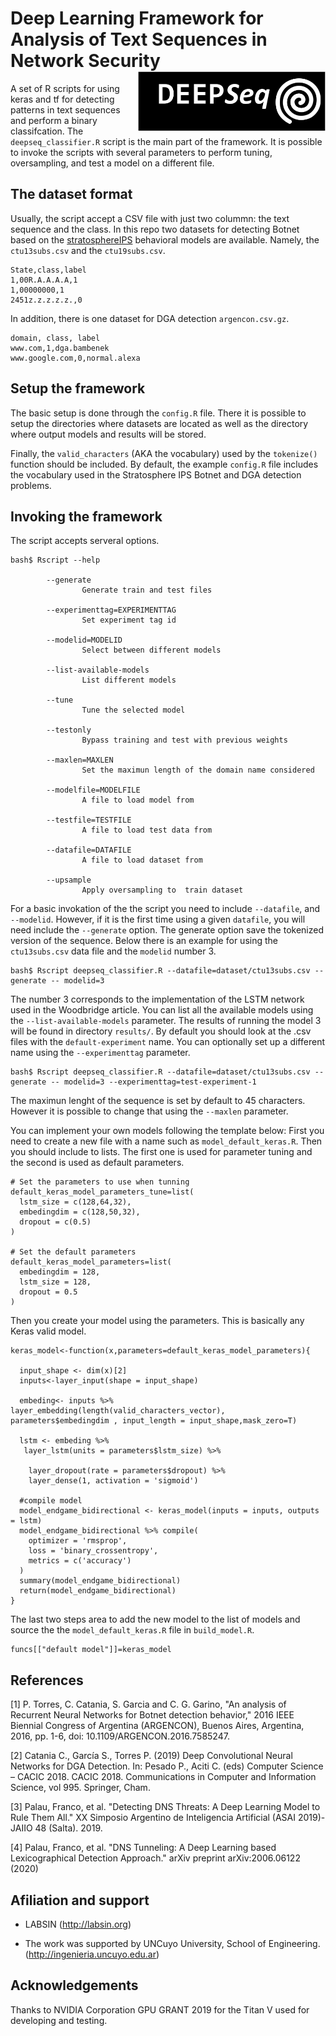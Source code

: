 Deep Learning Framework for Analysis of Text Sequences in Network Security <img src="deepseqlogo.png" align="right" alt="" width="300" />
======================================================

A set of R scripts for using keras and tf for detecting patterns in text sequences and perform a binary classifcation. The `deepseq_classifier.R` script is the main part of the framework. It is possible to invoke the scripts with several parameters to perform tuning, oversampling, and test a model on a different file.

The dataset format
------------------

Usually, the script accept a CSV file with just two colummn: the text sequence and the class. In this repo two datasets for detecting Botnet based on the [stratosphereIPS](http://stratosphereips.org) behavioral models are available. Namely, the `ctu13subs.csv` and the `ctu19subs.csv`.

    State,class,label
    1,00R.A.A.A.A,1
    1,00000000,1
    2451z.z.z.z.z.,0

In addition, there is one dataset for DGA detection  `argencon.csv.gz`. 

    domain, class, label
    www.com,1,dga.bambenek
    www.google.com,0,normal.alexa
    




Setup the framework
----------------------
The basic setup is done through the `config.R` file. There it is possible to setup the directories where datasets are located as well as the directory where output models and results will be stored.

Finally, the `valid_characters` (AKA the vocabulary) used by the `tokenize()`  function should be included. By default, the example `config.R` file includes the vocabulary used in the Stratosphere IPS Botnet and DGA detection problems.
    
Invoking the framework
----------------------

The script accepts serveral options.

    bash$ Rscript --help
            
            --generate
                    Generate train and test files

            --experimenttag=EXPERIMENTTAG
                    Set experiment tag id

            --modelid=MODELID
                    Select between different models

            --list-available-models
                    List different models

            --tune
                    Tune the selected model

            --testonly
                    Bypass training and test with previous weights

            --maxlen=MAXLEN
                    Set the maximun length of the domain name considered

            --modelfile=MODELFILE
                    A file to load model from

            --testfile=TESTFILE
                    A file to load test data from

            --datafile=DATAFILE
                    A file to load dataset from

            --upsample
                    Apply oversampling to  train dataset

For a basic invokation of the the script you need to include `--datafile`, and `--modelid`. However, if it is the first time using a given `datafile`, you will need include the `--generate` option. The generate option save the tokenized version of the sequence. Below there is an example for using the `ctu13subs.csv` data file and the `modelid` number 3.

    bash$ Rscript deepseq_classifier.R --datafile=dataset/ctu13subs.csv --generate -- modelid=3

The number 3 corresponds to the implementation of the LSTM network used in the Woodbridge article. You can list all the available models using the `--list-available-models` parameter. The results of running the model 3 will be found in directory `results/`. By default you should look at the .csv files with the `default-experiment` name. You can optionally set up a different name using the `--experimenttag` parameter.

    bash$ Rscript deepseq_classifier.R --datafile=dataset/ctu13subs.csv --generate -- modelid=3 --experimenttag=test-experiment-1

The maximun lenght of the sequence is set by default to 45 characters. However it is possible to change that using the `--maxlen` parameter.

You can implement your own models following the template below: First you need to create a new file with a name such as `model_default_keras.R`. Then you should include to lists. The first one is used for parameter tuning and the second is used as default parameters.

    # Set the parameters to use when tunning
    default_keras_model_parameters_tune=list(
      lstm_size = c(128,64,32),
      embedingdim = c(128,50,32),
      dropout = c(0.5)
    )

    # Set the default parameters
    default_keras_model_parameters=list(
      embedingdim = 128,
      lstm_size = 128,
      dropout = 0.5
    )

Then you create your model using the parameters. This is basically any Keras valid model.

    keras_model<-function(x,parameters=default_keras_model_parameters){
      
      input_shape <- dim(x)[2]
      inputs<-layer_input(shape = input_shape) 
      
      embeding<- inputs %>% layer_embedding(length(valid_characters_vector), parameters$embedingdim , input_length = input_shape,mask_zero=T)
      
      lstm <- embeding %>%
       layer_lstm(units = parameters$lstm_size) %>%
      
        layer_dropout(rate = parameters$dropout) %>%
        layer_dense(1, activation = 'sigmoid')
      
      #compile model
      model_endgame_bidirectional <- keras_model(inputs = inputs, outputs = lstm)
      model_endgame_bidirectional %>% compile(
        optimizer = 'rmsprop',
        loss = 'binary_crossentropy',
        metrics = c('accuracy')
      )
      summary(model_endgame_bidirectional)
      return(model_endgame_bidirectional)
    }

The last two steps area to add the new model to the list of models and source the the `model_default_keras.R` file in `build_model.R`.

    funcs[["default model"]]=keras_model


## References

[1] P. Torres, C. Catania, S. Garcia and C. G. Garino, "An analysis of Recurrent Neural Networks for Botnet detection behavior," 2016 IEEE Biennial Congress of Argentina (ARGENCON), Buenos Aires, Argentina, 2016, pp. 1-6, doi: 10.1109/ARGENCON.2016.7585247.

[2] Catania C., García S., Torres P. (2019) Deep Convolutional Neural Networks for DGA Detection. In: Pesado P., Aciti C. (eds) Computer Science – CACIC 2018. CACIC 2018. Communications in Computer and Information Science, vol 995. Springer, Cham.

[3] Palau, Franco, et al. "Detecting DNS Threats: A Deep Learning Model to Rule Them All." XX Simposio Argentino de Inteligencia Artificial (ASAI 2019)-JAIIO 48 (Salta). 2019.

[4] Palau, Franco, et al. "DNS Tunneling: A Deep Learning based Lexicographical Detection Approach." arXiv preprint arXiv:2006.06122 (2020)

 ## Afiliation and support
* LABSIN (http://labsin.org)

* The work was supported by UNCuyo University, School of Engineering. (http://ingenieria.uncuyo.edu.ar)

 ## Acknowledgements 
 
 Thanks to NVIDIA Corporation GPU GRANT 2019 for the Titan V used for developing and testing.
 
